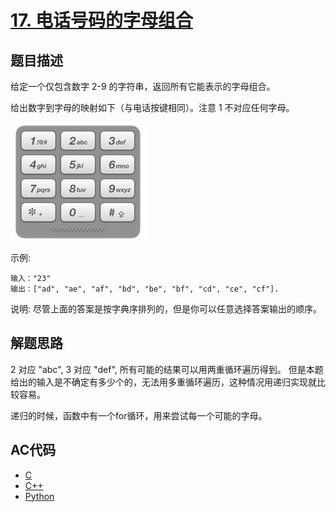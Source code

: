 # [17. 电话号码的字母组合](https://leetcode-cn.com/problems/letter-combinations-of-a-phone-number)

## 题目描述

给定一个仅包含数字 2-9 的字符串，返回所有它能表示的字母组合。

给出数字到字母的映射如下（与电话按键相同）。注意 1 不对应任何字母。

![手机T9键盘](t9.png)

示例:

    输入："23"
    输出：["ad", "ae", "af", "bd", "be", "bf", "cd", "ce", "cf"].

说明:
尽管上面的答案是按字典序排列的，但是你可以任意选择答案输出的顺序。

## 解题思路

2 对应 "abc", 3 对应 "def", 所有可能的结果可以用两重循环遍历得到。
但是本题给出的输入是不确定有多少个的，无法用多重循环遍历，这种情况用递归实现就比较容易。

递归的时候，函数中有一个for循环，用来尝试每一个可能的字母。

## AC代码

- [C](17.c)
- [C++](17.cpp)
- [Python](17.py)